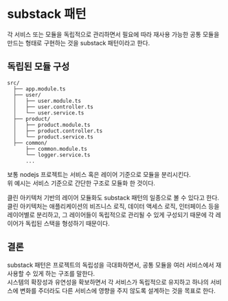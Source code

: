 # substack 패턴

각 서비스 또는 모듈을 독립적으로 관리하면서 필요에 따라 재사용 가능한 공통 모듈을 만드는 형태로 구현하는 것을 substack 패턴이라고 한다.

## 독립된 모듈 구성

```
src/
  ├── app.module.ts
  ├── user/
  │   ├── user.module.ts
  │   ├── user.controller.ts
  │   └── user.service.ts
  ├── product/
  │   ├── product.module.ts
  │   ├── product.controller.ts
  │   └── product.service.ts
  ├── common/
      ├── common.module.ts
      └── logger.service.ts
      ...
```

보통 nodejs 프로젝트는 서비스 혹은 레이어 기준으로 모듈을 분리시킨다.  
위 예시는 서비스 기준으로 간단한 구조로 모듈화 한 것이다.

클린 아키텍처 기반의 레이어 모듈화도 substack 패턴의 일종으로 볼 수 있다고 한다.  
클린 아키텍처는 애플리케이션의 비즈니스 로직, 데이터 액세스 로직, 인터페이스 등을 레이어별로 분리하고, 그 레이어들이 독립적으로 관리될 수 있게 구성되기 때문에 각 레이어가 독립된 스택을 형성하기 때문이다.

## 결론

substack 패턴은 프로젝트의 독립성을 극대화하면서, 공통 모듈을 여러 서비스에서 재사용할 수 있게 하는 구조를 말한다.  
시스템의 확장성과 유연성을 확보하면서 각 서비스가 독립적으로 유지하고 하나의 서비스에 변화를 주더라도 다른 서비스에 영향을 주지 않도록 설계하는 것을 목표로 한다.
